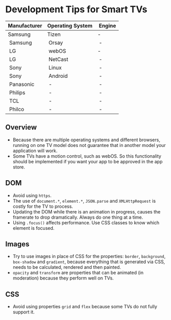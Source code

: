 # Development Tips for Smart TVs

| Manufacturer  | Operating System |  Engine |
| ------------- | ---------------- | ------- |
| Samsung | Tizen | - |
| Samsung | Orsay | - |
| LG | webOS | - |
| LG | NetCast | - |
| Sony | Linux | - |
| Sony | Android | - |
| Panasonic | - | - |
| Philips | - | - |
| TCL | - | - |
| Philco | - | - |


## Overview
* Because there are multiple operating systems and different browsers, running on one TV model does not guarantee that in another model your application will work.
* Some TVs have a motion control, such as webOS. So this functionality should be implemented if you want your app to be approved in the app store.

## DOM
* Avoid using `https`.
* The use of `document.*`, `element.*`, `JSON.parse` and `XMLHttpRequest` is costly for the TV to process.
* Updating the DOM while there is an animation in progress, causes the framerate to drop dramatically. Always do one thing at a time.
* Using `.focus()` affects performance. Use CSS classes to know which element is focused.

## Images
* Try to use images in place of CSS for the properties: `border`, `background`, `box-shadow` and `gradient`, because everything that is generated via CSS, needs to be calculated, rendered and then painted.
* `opacity` and `transform` are properties that can be animated (in moderation) because they perform well on TVs.

## CSS
* Avoid using properties `grid` and `flex` because some TVs do not fully support it.
